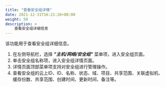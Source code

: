 ```yaml
---
title: "查看安全组详情"
date: 2021-12-31T16:21:26+08:00
weight: 50
description: >
    查看安全组详细信息
---
```


该功能用于查看安全组详细信息。

1. 在左侧导航栏，选择 **_"主机/网络/安全组"_** 菜单项，进入安全组页面。
2. 单击安全组名称项，进入安全组详情页面。
2. 详情页面顶部菜单项支持对安全组进行管理操作。
3. 查看安全组的云上ID、ID、名称、状态、域、项目、共享范围、关联虚拟机、缓存份数、共享范围、创建时间、更新时间、备注等。